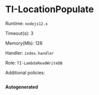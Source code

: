 # TI-LocationPopulate




Runtime: `nodejs12.x` 

Timeout(s): 3  

Memory(Mb): 128 

Handler: `index.handler` 

Role: `​TI-LambdaReadWriteDB`

Additional policies: 

```
``` 


**Autogenerated**


